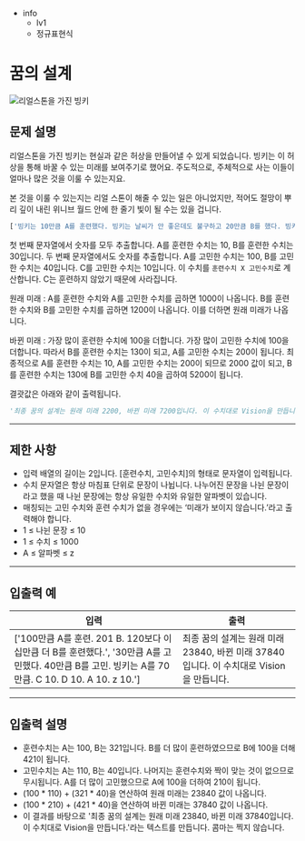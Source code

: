 - info
    - lv1
    - 정규표현식

# 꿈의 설계
![리얼스톤을 가진 빙키](./4_1.webp)

## 문제 설명
리얼스톤을 가진 빙키는 현실과 같은 허상을 만들어낼 수 있게 되었습니다. 빙키는 이 허상을 통해 바꿀 수 있는 미래를 보여주기로 했어요. 주도적으로, 주체적으로 사는 이들이 얼마나 많은 것을 이룰 수 있는지요.

본 것을 이룰 수 있는지는 리얼 스톤이 해줄 수 있는 일은 아니었지만, 적어도 절망이 뿌리 깊이 내린 위니브 월드 안에 한 줄기 빛이 될 수는 있을 겁니다.

```py
['빙키는 10만큼 A를 훈련했다. 빙키는 날씨가 안 좋은데도 불구하고 20만큼 B를 했다. 빙키는 비가 내리는 가운데서도 10만큼 B를 훈련했다.', '빙키는 A를 30만큼 고민했다. 40만큼 B를 고민했다. 빙키는 A를 70만큼 참 오랜 시간 고민했다. 빙키는 놀랍게도 C를 10만큼 고민했다.']
```

첫 번째 문자열에서 숫자를 모두 추출합니다. A를 훈련한 수치는 10, B를 훈련한 수치는 30입니다. 두 번째 문자열에서도 숫자를 추출합니다. A를 고민한 수치는 100, B를 고민한 수치는 40입니다. C를 고민한 수치는 10입니다. 이 수치를 `훈련수치 X 고민수치`로 계산합니다. C는 훈련하지 않았기 때문에 사라집니다.


원래 미래 : A를 훈련한 수치와 A를 고민한 수치를 곱하면 1000이 나옵니다. B를 훈련한 수치와 B를 고민한 수치를 곱하면 1200이 나옵니다. 이를 더하면 원래 미래가 나옵니다.


바뀐 미래 : 가장 많이 훈련한 수치에 100을 더합니다. 가장 많이 고민한 수치에 100을 더합니다. 따라서 B를 훈련한 수치는 130이 되고, A를 고민한 수치는 200이 됩니다. 최종적으로 A를 훈련한 수치는 10, A를 고민한 수치는 200이 되므로 2000 값이 되고, B를 훈련한 수치는 130에 B를 고민한 수치 40을 곱하여 5200이 됩니다.

결괏값은 아래와 같이 출력됩니다.

```py
'최종 꿈의 설계는 원래 미래 2200, 바뀐 미래 7200입니다. 이 수치대로 Vision을 만듭니다.'
```

---

## 제한 사항

- 입력 배열의 길이는 2입니다. [훈련수치, 고민수치]의 형태로 문자열이 입력됩니다.
- 수치 문자열은 항상 마침표 단위로 문장이 나뉩니다. 나누어진 문장을 나뉜 문장이라고 했을 때 나뉜 문장에는 항상 유일한 수치와 유일한 알파벳이 있습니다.
- 매칭되는 고민 수치와 훈련 수치가 없을 경우에는 ‘미래가 보이지 않습니다.’라고 출력해야 합니다.
- 1 ≤ 나뉜 문장  ≤ 10
- 1 ≤ 수치 ≤ 1000
- A ≤ 알파벳 ≤ z

---

## 입출력 예

| 입력                                  | 출력  |
| ---------------------------------------- | ------- |
| ['100만큼 A를 훈련. 201 B.  120보다 이십만큼 더 B를 훈련했다.', '30만큼 A를 고민했다. 40만큼 B를 고민. 빙키는 A를 70만큼. C 10. D 10. A 10. z 10.'] | 최종 꿈의 설계는 원래 미래 23840, 바뀐 미래 37840입니다. 이 수치대로 Vision을 만듭니다. |

---

## 입출력 설명

- 훈련수치는 A는 100, B는 321입니다. B를 더 많이 훈련하였으므로 B에 100을 더해 421이 됩니다.
- 고민수치는 A는 110, B는 40입니다. 나머지는 훈련수치와 짝이 맞는 것이 없으므로 무시됩니다. A를 더 많이 고민했으므로 A에 100을 더하여 210이 됩니다.
- (100 * 110) + (321 * 40)을 연산하여 원래 미래는 23840 값이 나옵니다.
- (100 * 210) + (421 * 40)을 연산하여 바뀐 미래는 37840 값이 나옵니다.
- 이 결과를 바탕으로 '최종 꿈의 설계는 원래 미래 23840, 바뀐 미래 37840입니다. 이 수치대로 Vision을 만듭니다.'라는 텍스트를 만듭니다. 콤마는 찍지 않습니다.
